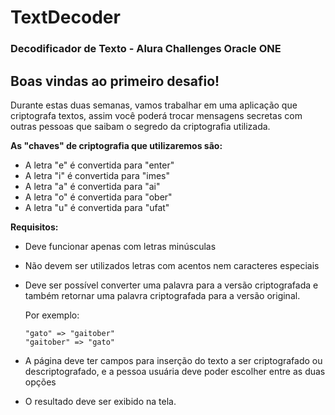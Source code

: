 # TextDecoder
### Decodificador de Texto - Alura Challenges Oracle ONE

## Boas vindas ao primeiro desafio!

Durante estas duas semanas, vamos trabalhar em uma aplicação que criptografa textos, assim você poderá trocar mensagens secretas com outras pessoas que saibam o segredo da criptografia utilizada.



**As "chaves" de criptografia que utilizaremos são:**
- A letra "e" é convertida para "enter"
- A letra "i" é convertida para "imes"
- A letra "a" é convertida para "ai"
- A letra "o" é convertida para "ober"
- A letra "u" é convertida para "ufat"



**Requisitos:**
- Deve funcionar apenas com letras minúsculas
- Não devem ser utilizados letras com acentos nem caracteres especiais
- Deve ser possível converter uma palavra para a versão criptografada e também retornar uma palavra criptografada para a versão original.

  Por exemplo:
  ```
  "gato" => "gaitober"
  "gaitober" => "gato"
  ```
- A página deve ter campos para inserção do texto a ser criptografado ou descriptografado, e a pessoa usuária deve poder escolher entre as duas opções
- O resultado deve ser exibido na tela.
